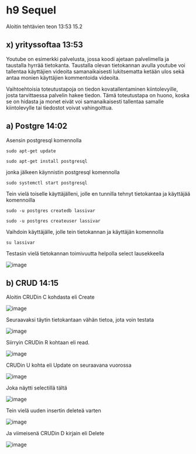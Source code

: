 # h9 Sequel
Aloitin tehtävien teon 13:53 15.2

## x) yrityssoftaa 13:53

Youtube on esimerkki palvelusta, jossa koodi ajetaan palvelimella ja taustalla hyrrää tietokanta. Taustalla olevan tietokannan avulla youtube voi tallentaa
käyttäjien videoita samanaikaisesti lukitsematta ketään ulos sekä antaa monien käyttäjien kommentoida videoita. 

Vaihtoehtoisia toteutustapoja on tiedon kovatallentaminen kiintolevyille, josta tarvittaessa palvelin hakee tiedon. Tämä toteutustapa on huono, koska se on hidasta ja 
monet eivät voi samanaikaisesti tallentaa samalle kiintolevylle tai tiedostot voivat vahingoittua.

## a) Postgre 14:02

Asensin postgresql komennolla

    sudo apt-get update
    
    sudo apt-get install postgresql
    
jonka jälkeen käynnistin postgresql komennolla

    sudo systemctl start postgresql
    
Tein vielä toiselle käyttäjälleni, jolle en tunnilla tehnyt tietokantaa ja käyttäjää komennoilla

    sudo -u postgres createdb lassivar
    
    sudo -u postgres createuser lassivar
    
Vaihdoin käyttäjälle, jolle tein tietokannan ja käyttäjän komennolla 

    su lassivar
    
Testasin vielä tietokannan toimivuutta helpolla select lausekkeella

![image](https://user-images.githubusercontent.com/112076377/219023995-577578aa-bb2b-448c-ac00-aa03a0ab0593.png)

## b) CRUD 14:15

Aloitin CRUDin C kohdasta eli Create 

![image](https://user-images.githubusercontent.com/112076377/219025077-95bcffed-8f51-47e3-94b9-ea49b23cba50.png)

Seuraavaksi täytin tietokantaan vähän tietoa, jota voin testata 

![image](https://user-images.githubusercontent.com/112076377/219025833-7a76ebcb-4865-4c57-b460-0a59472eea8c.png)

Siirryin CRUDin R kohtaan eli read. 

![image](https://user-images.githubusercontent.com/112076377/219026130-7d6c48bf-87b5-4ec7-8ece-9defd5d26b2b.png)

CRUDin U kohta eli Update on seuraavana vuorossa

![image](https://user-images.githubusercontent.com/112076377/219026584-8d5d1405-1053-4568-8d19-18475768d969.png)

Joka näytti selectillä tältä 

![image](https://user-images.githubusercontent.com/112076377/219026862-2946df81-2c25-4f62-85c9-ee2c99b36df1.png)

Tein vielä uuden insertin deleteä varten 

![image](https://user-images.githubusercontent.com/112076377/219027271-71cf0254-bfcd-4db6-8ba9-72ffb5b2f7fb.png)

Ja viimeisenä CRUDin D kirjain eli Delete 

![image](https://user-images.githubusercontent.com/112076377/219027696-8b919701-185b-4e54-bbbb-e46dc8bbaa61.png)


    
